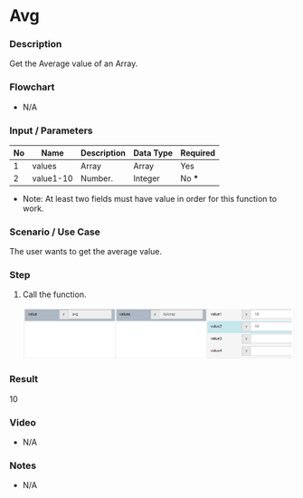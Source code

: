 ﻿# Avg

### Description

Get the Average value of an Array.

### Flowchart

- N/A 

### Input / Parameters

| No | Name | Description | Data Type | Required |
| ------ | ------ | ------ |------ | ------ |
| 1 | values | Array | Array | Yes  |
| 2 | value1-10 | Number. | Integer | No __*__  |
* Note: At least two fields must have value in order for this function to work.

### Scenario / Use Case

The user wants to get the average value.

### Step

1. Call the function.

    ![](avg-step-1.png?raw=true)

### Result

10

### Video

- N/A

<!--[![Video](http://i.imgur.com/Ot5DWAW.png)](https://youtu.be/StTqXEQ2l-Y?t=35s)-->

### Notes

- N/A